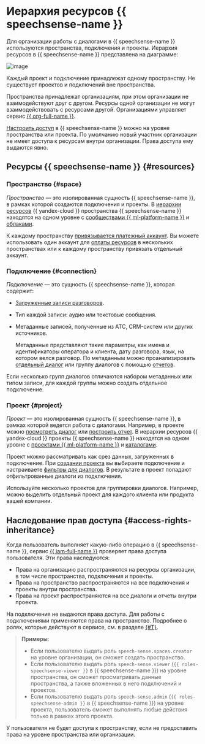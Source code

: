# Иерархия ресурсов {{ speechsense-name }}

Для организации работы с диалогами в {{ speechsense-name }} используются пространства, подключения и проекты. Иерархия ресурсов в {{ speechsense-name }} представлена на диаграмме:

![image](../../_assets/speechsense/hierarchy.svg)

Каждый проект и подключение принадлежат одному пространству. Не существует проектов и подключений вне пространства.

Пространства принадлежат организациям, при этом организации не взаимодействуют друг с другом. Ресурсы одной организации не могут взаимодействовать с ресурсами другой. Организациями управляет сервис [{{ org-full-name }}](../../organization/index.yaml).

[Настроить доступ](#access-rights-inheritance) в {{ speechsense-name }} можно на уровне пространства или проекта. По умолчанию новый участник организации не имеет доступа к ресурсам внутри организации. Права доступа ему выдаются явно.

## Ресурсы {{ speechsense-name }} {#resources}

### Пространство {#space}

_Пространство_ — это изолированная сущность {{ speechsense-name }}, в рамках которой создаются подключения и проекты. В [иерархии ресурсов](../../overview/roles-and-resources.md) {{ yandex-cloud }} пространства {{ speechsense-name }} находятся на одном уровне с [сообществами {{ ml-platform-name }}](../../datasphere/concepts/community.md) и [облаками](../../resource-manager/concepts/resources-hierarchy.md#cloud).

К каждому пространству [привязывается платежный аккаунт](../operations/space/link-ba.md). Вы можете использовать один аккаунт для [оплаты ресурсов](../pricing.md) в нескольких пространствах или к каждому пространству привязать отдельный аккаунт.

### Подключение {#connection}

_Подключение_ — это сущность {{ speechsense-name }}, которая содержит:

* [Загруженные записи разговоров](../operations/data/upload-data.md).
* Тип каждой записи: аудио или текстовые сообщения.
* Метаданные записей, полученные из АТС, CRM-систем или других источников.

   Метаданные представляют такие параметры, как имена и идентификаторы оператора и клиента, дату разговора, язык, на котором велся разговор. По метаданным можно проанализировать [отдельный диалог](dialogs.md) или группу диалогов с помощью [отчетов](reports.md).

Если несколько групп диалогов отличаются набором метаданных или типом записи, для каждой группы можно создать отдельное подключение.

### Проект {#project}

_Проект_ — это изолированная сущность {{ speechsense-name }}, в рамках которой ведется работа с диалогами. Например, в проекте можно [посмотреть диалог](../operations/data/manage-dialogs.md#view-dialog) или [построить отчет](../operations/data/manage-reports.md#build-a-report). В иерархии ресурсов {{ yandex-cloud }} проекты {{ speechsense-name }} находятся на одном уровне с [проектами {{ ml-platform-name }}](../../datasphere/concepts/project) и [каталогами](../../resource-manager/concepts/resources-hierarchy.md#folder).

Проект можно рассматривать как срез данных, загруженных в подключение. При [создании проекта](../operations/project/create.md) вы выбираете подключение и настраиваете [фильтры для диалогов](dialogs.md#filters). В результате в проект попадают отфильтрованные диалоги из подключения.

Используйте несколько проектов для группировки диалогов. Например, можно выделить отдельный проект для каждого клиента или продукта вашей компании.

## Наследование прав доступа {#access-rights-inheritance}

Когда пользователь выполняет какую-либо операцию в {{ speechsense-name }}, сервис [{{ iam-full-name }}](../../iam/index.yaml) проверяет права доступа пользователя. Эти права наследуются:

* Права на организацию распространяются на ресурсы организации, в том числе пространства, подключения и проекты.
* Права на пространство распространяются на все подключения и проекты внутри пространства.
* Права на проект распространяются на все диалоги и отчеты внутри проекта.

На подключения не выдаются права доступа. Для работы с подключениями применяются права на пространство. Подробнее о ролях, которые действуют в сервисе, см. в разделе [{#T}](../security/index.md).

> **Примеры**:
>
> * Если пользователю выдать роль `speech-sense.spaces.creator` на уровне организации, он сможет создать пространство.
> * Если пользователю выдать роль `speech-sense.viewer` (`{{ roles-speechsense-viewer }}` в {{ speechsense-name }}) на уровне пространства, он сможет просматривать данные пространства, а также вложенных в него подключений и проектов.
> * Если пользователю выдать роль `speech-sense.admin` (`{{ roles-speechsense-admin }}` в {{ speechsense-name }}) на уровне проекта, пользователь сможет выполнять любые действия только в рамках этого проекта.

У пользователя не будет доступа к пространству, если не предоставить права на уровне пространства или организации.
